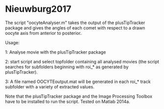 # Nieuwburg2017

The script "oocyteAnalyser.m" takes the output of the plusTipTracker package and gives the angles of each comet with respect to a drawn oocyte axis from anterior to posterior.

Usage:

1: Analyse movie with the plusTipTracker package

2: start script and select topfolder containing all analysed movies (the script searches for subfolders beginning with roi_* as generated by plusTipTracker).

3: A file named OOCYTEoutput.mat will be generated in each roi_* track subfolder with a variety of extracted values.

Note that the plusTipTracker package and the Image Processing Toolbox have to be installed to run the script. Tested on Matlab 2014a. 